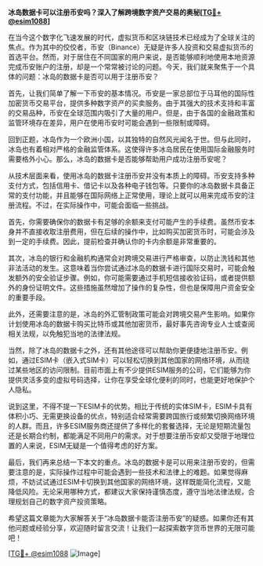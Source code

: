 **冰岛数据卡可以注册币安吗？深入了解跨境数字资产交易的奥秘[[TG💪+ @esim1088](https://t.me/s/esim1088)]**

在当今这个数字化飞速发展的时代，虚拟货币和区块链技术已经成为了全球关注的焦点。作为其中的佼佼者，币安（Binance）无疑是许多人投资和交易虚拟货币的首选平台。然而，对于居住在不同国家的用户来说，是否能够顺利地使用本地资源完成币安账户的注册，却是一个常常被讨论的问题。今天，我们就来聚焦于一个具体的问题：冰岛的数据卡是否可以用于注册币安？

首先，让我们简单了解一下币安的基本情况。币安是一家总部位于马耳他的国际性加密货币交易平台，提供多种数字资产的买卖服务。由于其强大的技术支持和丰富的交易品种，币安在全球范围内吸引了大量的用户。但是，由于各国的金融政策和监管环境存在差异，用户在使用币安时可能会遇到一些限制或障碍。

回到正题，冰岛作为一个欧洲小国，以其独特的自然风光闻名于世。但与此同时，冰岛也有着相对严格的金融监管体系。这使得许多冰岛居民在使用国际金融服务时需要格外小心。那么，冰岛的数据卡是否能够帮助用户成功注册币安呢？

从技术层面来看，使用冰岛的数据卡注册币安并没有本质上的障碍。币安支持多种支付方式，包括信用卡、借记卡以及各种电子钱包等。只要你的冰岛数据卡具备正常的支付功能，并且能够在国际网络上正常使用，理论上就可以用来完成币安的注册流程。不过，在实际操作中，可能会面临一些挑战。

首先，你需要确保你的数据卡有足够的余额来支付可能产生的手续费。虽然币安本身并不直接收取注册费用，但在后续的操作中，比如购买加密货币时，可能会涉及到一定的手续费。因此，提前检查并确认你的卡内余额是非常重要的。

其次，冰岛的银行和金融机构通常会对跨境交易进行严格审查，以防止洗钱和其他非法活动的发生。这意味着当你尝试通过冰岛的数据卡进行国际交易时，可能会触发额外的安全验证步骤。例如，你可能需要通过手机短信接收验证码，或者提供额外的身份证明文件。这些措施虽然增加了操作的复杂性，但也是保障用户资金安全的重要手段。

此外，还需要注意的是，冰岛的外汇管制政策可能会对跨境交易产生影响。如果你计划使用冰岛的数据卡购买比特币或其他加密货币，最好事先咨询专业人士或查阅相关法规，以免触犯当地的法律法规。

当然，除了冰岛的数据卡之外，还有其他途径可以帮助你更便捷地注册币安。例如，通过ESIM卡（嵌入式SIM卡）可以轻松切换到其他国家的网络环境，从而绕过某些地区的访问限制。目前市面上有不少提供ESIM服务的公司，它们能够为你提供灵活多变的虚拟号码选择，让你在享受全球化便利的同时，也能更好地保护个人隐私。

说到这里，不得不提一下ESIM卡的优势。相比于传统的实体SIM卡，ESIM卡具有体积小巧、无需更换设备的优点，特别适合经常需要跨国旅行或频繁切换网络环境的人群。而且，许多ESIM服务商还提供了多样化的套餐选择，无论是短期流量包还是长期合约制，都能满足不同用户的需求。对于想要注册币安却又受限于地理位置的人来说，ESIM无疑是一个值得考虑的好方案。

最后，我们再来总结一下本文的重点。冰岛的数据卡是可以用来注册币安的，但需要注意的是，实际操作过程中可能会遇到一些技术和法律上的难题。如果觉得麻烦，不妨试试通过ESIM卡切换到其他国家的网络环境，这样既能简化流程，又能降低风险。无论采用哪种方式，都建议大家保持谨慎态度，遵守当地法律法规，合理规划自己的数字资产投资策略。

希望这篇文章能为大家解答关于“冰岛数据卡能否注册币安”的疑惑。如果你还有其他问题或经验分享，欢迎随时留言交流！让我们一起探索数字货币世界的无限可能吧！

[[TG💪+ @esim1088](https://t.me/s/esim1088) ![Image](https://i.postimg.cc/4NQfJmqS/Snipaste-2025-05-13-00-14-12.png)]